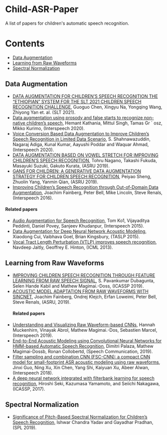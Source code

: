 # Child-ASR-Paper
A list of papers for children's automatic speech recognition.

# Contents
* [Data Augmentation](#Data-Augmentation)
* [Learning from Raw Waveforms](#Learning-from-Raw-Waveforms)
* [Spectral Normalization](#Spectral-Normalization)

## Data Augmentation
- [DATA AUGMENTATION FOR CHILDREN’S SPEECH RECOGNITION THE “ETHIOPIAN” SYSTEM FOR THE SLT 2021 CHILDREN SPEECH RECOGNITION CHALLENGE](https://arxiv.org/pdf/2011.04547.pdf), Guoguo Chen, Xingyu Na, Yongqing Wang, Zhiyong Yan et. al. (SLT 2021).
- [Data augmentation using prosody and false starts to recognize non-native children’s speech](https://isca-speech.org/archive/Interspeech_2020/pdfs/2199.pdf), Hemant Kathania, Mittul Singh, Tamas Gr ´ osz, Mikko Kurimo, (Interspeech 2020).
- [Voice Conversion Based Data Augmentation to Improve Children’s Speech Recognition in Limited Data Scenario](https://www.isca-speech.org/archive/Interspeech_2020/pdfs/1112.pdf), S. Shahnawazuddin, Nagaraj Adiga, Kunal Kumar, Aayushi Poddar and Waquar Ahmad, (Interspeech 2020).
- [DATA AUGMENTATION BASED ON VOWEL STRETCH FOR IMPROVING CHILDREN’S SPEECH RECOGNITION](https://ieeexplore.ieee.org/abstract/document/9003741), Tohru Nagano, Takashi Fukuda, Masayuki Suzuki, Gakuto Kurata, (ASRU 2019).
- [GANS FOR CHILDREN: A GENERATIVE DATA AUGMENTATION STRATEGY FOR CHILDREN SPEECH RECOGNITION](https://ieeexplore.ieee.org/abstract/document/9003933), Peiyao Sheng, Zhuolin Yang, Yanmin Qian, (ASRU 2019).
- [Improving Children’s Speech Recognition through Out-of-Domain Data Augmentation](http://www.cstr.inf.ed.ac.uk/downloads/publications/2016/master.pdf), Joachim Fainberg, Peter Bell, Mike Lincoln, Steve Renals, (Interspeech 2016).

 #### Related papers
- [Audio Augmentation for Speech Recognition](https://www.danielpovey.com/files/2015_interspeech_augmentation.pdf), Tom Ko1, Vijayaditya Peddinti, Daniel Povey, Sanjeev Khudanpur, (Interspeech 2015).
- [Data Augmentation for Deep Neural Network Acoustic Modeling](https://ieeexplore.ieee.org/abstract/document/7113823), Xiaodong Cui, Vaibhava Goel, Brian Kingsbury, (TASLP 2015).
- [Vocal Tract Length Perturbation (VTLP) improves speech recognition](http://www.cs.toronto.edu/~ndjaitly/jaitly-icml13.pdf), Navdeep Jaitly, Geoffrey E. Hinton, (ICML 2013).

## Learning from Raw Waveforms
- [IMPROVING CHILDREN SPEECH RECOGNITION THROUGH FEATURE LEARNING FROM RAW SPEECH SIGNAL](http://publications.idiap.ch/downloads/papers/2019/Dubagunta_ICASSP-3_2019.pdf), S. Pavankumar Dubagunta, Selen Hande Kabil and Mathew Magimai.-Doss, (ICASSP 2019).
- [ACOUSTIC MODEL ADAPTATION FROM RAW WAVEFORMS WITH SINCNET](https://arxiv.org/pdf/1909.13759.pdf), Joachim Fainberg, Ondrej Klejch, Erfan Loweimi, Peter Bell, Steve Renals, (ASRU, 2019).
  #### Related papers
- [Understanding and Visualizing Raw Waveform-based CNNs](https://publications.idiap.ch/downloads/papers/2019/Muckenhirn_INTERSPEECH_2019.pdf), Hannah Muckenhirn, Vinayak Abrol, Mathew Magimai.-Dos, Sebastien Marcel, (Interspeech 2019).
- [End-to-End Acoustic Modeling using Convolutional Neural Networks for HMM-based Automatic Speech Recognition](http://publications.idiap.ch/downloads/papers/2019/Palaz_SPEECHCOMMUNICATION_2019.pdf), Dimitri Palaza, Mathew Magimai-Dossb, Ronan Collobertd, (Speech Communication, 2019).
- [Filter sampling and combination CNN (FSC-CNN): a compact CNN model for small-footprint ASR acoustic modeling using raw waveforms](https://pdfs.semanticscholar.org/cd7d/396008cf99c8183643dc9fc50dc2d3a8face.pdf), Jinxi Guo, Ning Xu, Xin Chen, Yang Shi, Kaiyuan Xu, Abeer Alwan, (Interspeech 2018).
- [A deep neural network integrated with filterbank learning for speech recognition](https://ieeexplore.ieee.org/stamp/stamp.jsp?tp=&arnumber=7953204), Hiroshi Seki, Kazumasa Yamamoto, and Seiichi Nakagawa, (ICASSP, 2017).

## Spectral Normalization
- [Significance of Pitch-Based Spectral Normalization for Children’s Speech Recognition](https://ieeexplore.ieee.org/abstract/document/8889398), Ishwar Chandra Yadav and Gayadhar Pradhan, (SPL 2019).

